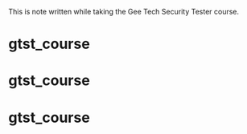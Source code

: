 This is note written while taking the Gee Tech Security Tester course.
# gtst_course
# gtst_course
# gtst_course
